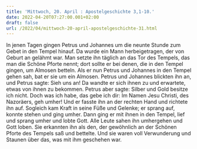 ```yaml
---
title: 'Mittwoch, 20. April : Apostelgeschichte 3,1-10.'
date: 2022-04-20T07:27:00.001+02:00
draft: false
url: /2022/04/mittwoch-20-april-apostelgeschichte-31.html
---
```


In jenen Tagen gingen Petrus und Johannes um die neunte Stunde zum Gebet in den Tempel hinauf. Da wurde ein Mann herbeigetragen, der von Geburt an gelähmt war. Man setzte ihn täglich an das Tor des Tempels, das man die Schöne Pforte nennt; dort sollte er bei denen, die in den Tempel gingen, um Almosen betteln. Als er nun Petrus und Johannes in den Tempel gehen sah, bat er sie um ein Almosen. Petrus und Johannes blickten ihn an, und Petrus sagte: Sieh uns an! Da wandte er sich ihnen zu und erwartete, etwas von ihnen zu bekommen. Petrus aber sagte: Silber und Gold besitze ich nicht. Doch was ich habe, das gebe ich dir: Im Namen Jesu Christi, des Nazoräers, geh umher! Und er fasste ihn an der rechten Hand und richtete ihn auf. Sogleich kam Kraft in seine Füße und Gelenke; er sprang auf, konnte stehen und ging umher. Dann ging er mit ihnen in den Tempel, lief und sprang umher und lobte Gott. Alle Leute sahen ihn umhergehen und Gott loben. Sie erkannten ihn als den, der gewöhnlich an der Schönen Pforte des Tempels saß und bettelte. Und sie waren voll Verwunderung und Staunen über das, was mit ihm geschehen war.